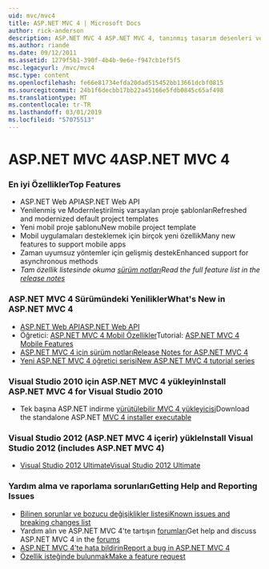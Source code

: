 ```yaml
---
uid: mvc/mvc4
title: ASP.NET MVC 4 | Microsoft Docs
author: rick-anderson
description: ASP.NET MVC 4 ASP.NET MVC 4, tanınmış tasarım desenleri ve AS. gücünü kullanarak ölçeklenebilir, standartlara dayanan web uygulamaları oluşturmaya yönelik bir çerçevedir...
ms.author: riande
ms.date: 09/12/2011
ms.assetid: 1279f5b1-390f-4b4b-9e6e-f947cb1ef5f5
msc.legacyurl: /mvc/mvc4
msc.type: content
ms.openlocfilehash: fe66e81734efda20dad515452bb13661dcbf0815
ms.sourcegitcommit: 24b1f6decbb17bb22a45166e5fdb0845c65af498
ms.translationtype: MT
ms.contentlocale: tr-TR
ms.lasthandoff: 03/01/2019
ms.locfileid: "57075513"
---
```

<a name="aspnet-mvc-4"></a><span data-ttu-id="12f98-103">ASP.NET MVC 4</span><span class="sxs-lookup"><span data-stu-id="12f98-103">ASP.NET MVC 4</span></span>
====================
### <a name="top-features"></a><span data-ttu-id="12f98-104">En iyi Özellikler</span><span class="sxs-lookup"><span data-stu-id="12f98-104">Top Features</span></span>

- <span data-ttu-id="12f98-105">ASP.NET Web API</span><span class="sxs-lookup"><span data-stu-id="12f98-105">ASP.NET Web API</span></span>
- <span data-ttu-id="12f98-106">Yenilenmiş ve Modernleştirilmiş varsayılan proje şablonları</span><span class="sxs-lookup"><span data-stu-id="12f98-106">Refreshed and modernized default project templates</span></span>
- <span data-ttu-id="12f98-107">Yeni mobil proje şablonu</span><span class="sxs-lookup"><span data-stu-id="12f98-107">New mobile project template</span></span>
- <span data-ttu-id="12f98-108">Mobil uygulamaları desteklemek için birçok yeni özellik</span><span class="sxs-lookup"><span data-stu-id="12f98-108">Many new features to support mobile apps</span></span>
- <span data-ttu-id="12f98-109">Zaman uyumsuz yöntemler için gelişmiş destek</span><span class="sxs-lookup"><span data-stu-id="12f98-109">Enhanced support for asynchronous methods</span></span>
- <span data-ttu-id="12f98-110">*Tam özellik listesinde okuma [sürüm notları](../whitepapers/mvc4-release-notes.md)*</span><span class="sxs-lookup"><span data-stu-id="12f98-110">*Read the full feature list in the [release notes](../whitepapers/mvc4-release-notes.md)*</span></span>


### <a name="whats-new-in-aspnet-mvc-4"></a><span data-ttu-id="12f98-111">ASP.NET MVC 4 Sürümündeki Yenilikler</span><span class="sxs-lookup"><span data-stu-id="12f98-111">What's New in ASP.NET MVC 4</span></span>

- [<span data-ttu-id="12f98-112">ASP.NET Web API</span><span class="sxs-lookup"><span data-stu-id="12f98-112">ASP.NET Web API</span></span>](../web-api/index.md)
- <span data-ttu-id="12f98-113">Öğretici: [ASP.NET MVC 4 Mobil Özellikler](overview/older-versions/aspnet-mvc-4-mobile-features.md)</span><span class="sxs-lookup"><span data-stu-id="12f98-113">Tutorial: [ASP.NET MVC 4 Mobile Features](overview/older-versions/aspnet-mvc-4-mobile-features.md)</span></span>
- [<span data-ttu-id="12f98-114">ASP.NET MVC 4 için sürüm notları</span><span class="sxs-lookup"><span data-stu-id="12f98-114">Release Notes for ASP.NET MVC 4</span></span>](../whitepapers/mvc4-release-notes.md)
- [<span data-ttu-id="12f98-115">Yeni ASP.NET MVC 4 öğretici serisi</span><span class="sxs-lookup"><span data-stu-id="12f98-115">New ASP.NET MVC 4 tutorial series</span></span>](overview/older-versions/getting-started-with-aspnet-mvc4/intro-to-aspnet-mvc-4.md)


### <a name="install-aspnet-mvc-4-for-visual-studio-2010"></a><span data-ttu-id="12f98-116">Visual Studio 2010 için ASP.NET MVC 4 yükleyin</span><span class="sxs-lookup"><span data-stu-id="12f98-116">Install ASP.NET MVC 4 for Visual Studio 2010</span></span>

- <span data-ttu-id="12f98-117">Tek başına ASP.NET indirme [yürütülebilir MVC 4 yükleyicisi](https://www.microsoft.com/download/details.aspx?id=30683)</span><span class="sxs-lookup"><span data-stu-id="12f98-117">Download the standalone ASP.NET [MVC 4 installer executable](https://www.microsoft.com/download/details.aspx?id=30683)</span></span>


### <a name="install-visual-studio-2012-includes-aspnet-mvc-4"></a><span data-ttu-id="12f98-118">Visual Studio 2012 (ASP.NET MVC 4 içerir) yükle</span><span class="sxs-lookup"><span data-stu-id="12f98-118">Install Visual Studio 2012 (includes ASP.NET MVC 4)</span></span>

- [<span data-ttu-id="12f98-119">Visual Studio 2012 Ultimate</span><span class="sxs-lookup"><span data-stu-id="12f98-119">Visual Studio 2012 Ultimate</span></span>](https://go.microsoft.com/fwlink/?linkid=247148)


### <a name="getting-help-and-reporting-issues"></a><span data-ttu-id="12f98-120">Yardım alma ve raporlama sorunları</span><span class="sxs-lookup"><span data-stu-id="12f98-120">Getting Help and Reporting Issues</span></span>

- [<span data-ttu-id="12f98-121">Bilinen sorunlar ve bozucu değişiklikler listesi</span><span class="sxs-lookup"><span data-stu-id="12f98-121">Known issues and breaking changes list</span></span>](../whitepapers/mvc4-release-notes.md#_Toc303253815)
- <span data-ttu-id="12f98-122">Yardım alın ve ASP.NET MVC 4'te tartışın [forumları](https://forums.asp.net/1146.aspx)</span><span class="sxs-lookup"><span data-stu-id="12f98-122">Get help and discuss ASP.NET MVC 4 in the [forums](https://forums.asp.net/1146.aspx)</span></span>
- [<span data-ttu-id="12f98-123">ASP.NET MVC 4'te hata bildirin</span><span class="sxs-lookup"><span data-stu-id="12f98-123">Report a bug in ASP.NET MVC 4</span></span>](https://github.com/aspnet/AspNetWebStack/issues)
- [<span data-ttu-id="12f98-124">Özellik isteğinde bulunmak</span><span class="sxs-lookup"><span data-stu-id="12f98-124">Make a feature request</span></span>](http://aspnet.uservoice.com/forums/41201-asp-net-mvc)
